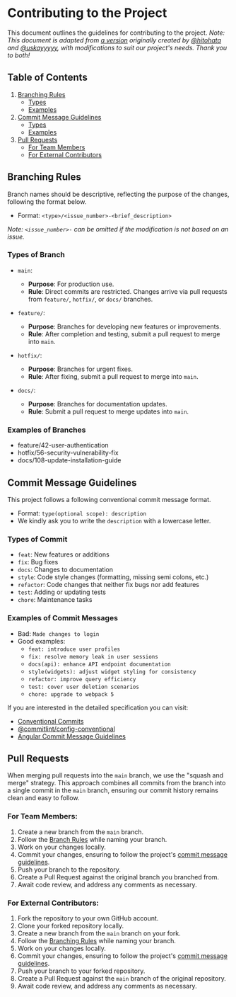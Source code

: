 # Contributing to the Project
This document outlines the guidelines for contributing to the project. 
_Note: This document is adapted from [a version](https://github.com/M-0923/wad202-final-project-nick/blob/main/CONTRIBUTING.md) originally created by [@hitohata](https://github.com/hitohata) and  [@uskayyyyy](https://github.com/uskayyyyy), with modifications to suit our project's needs. Thank you to both!_

## Table of Contents

1. [Branching Rules](#branching-rules)
    - [Types](#types-of-branch)
    - [Examples](#examples-of-branches)
2. [Commit Message Guidelines](#commit-message-guidelines)
    - [Types](#types-of-commit)
    - [Examples](#examples-of-commit-messages)
3. [Pull Requests](#pull-requests)
    - [For Team Members](#for-team-members)
    - [For External Contributors](#for-external-contributors)


## Branching Rules

Branch names should be descriptive, reflecting the purpose of the changes, following the format below.
- Format: `<type>/<issue_number>-<brief_description>`

_Note: `<issue_number>-` can be omitted if the modification is not based on an issue._

### Types of Branch

- `main`:
    - **Purpose**: For production use.
    - **Rule**: Direct commits are restricted. Changes arrive via pull requests from `feature/`, `hotfix/`, or `docs/` branches.

- `feature/`:
    - **Purpose**: Branches for developing new features or improvements.
    - **Rule**: After completion and testing, submit a pull request to merge into `main`.

- `hotfix/`:
    - **Purpose**: Branches for urgent fixes.
    - **Rule**: After fixing, submit a pull request to merge into `main`.

- `docs/`:
    - **Purpose**: Branches for documentation updates.
    - **Rule**: Submit a pull request to merge updates into `main`.

### Examples of Branches

- feature/42-user-authentication
- hotfix/56-security-vulnerability-fix
- docs/108-update-installation-guide

## Commit Message Guidelines

This project follows a following conventional commit message format.

- Format: `type(optional scope): description`
- We kindly ask you to write the `description` with a lowercase letter.

### Types of Commit
- `feat`: New features or additions
- `fix`: Bug fixes
- `docs`: Changes to documentation
- `style`: Code style changes (formatting, missing semi colons, etc.)
- `refactor`: Code changes that neither fix bugs nor add features
- `test`: Adding or updating tests
- `chore`: Maintenance tasks

### Examples of Commit Messages
- Bad: `Made changes to login`
- Good examples:
  - `feat: introduce user profiles`
  - `fix: resolve memory leak in user sessions`
  - `docs(api): enhance API endpoint documentation`
  - `style(widgets): adjust widget styling for consistency`
  - `refactor: improve query efficiency`
  - `test: cover user deletion scenarios`
  - `chore: upgrade to webpack 5`


If you are interested in the detailed specification you can visit:

- [Conventional Commits](https://www.conventionalcommits.org/)
- [@commitlint/config-conventional](https://github.com/conventional-changelog/commitlint/tree/master/%40commitlint/config-conventional#commitlintconfig-conventional)
- [Angular Commit Message Guidelines](https://github.com/angular/angular/blob/22b96b9/CONTRIBUTING.md#-commit-message-guidelines)

## Pull Requests
When merging pull requests into the `main` branch, we use the "squash and merge" strategy. This approach combines all commits from the branch into a single commit in the `main` branch, ensuring our commit history remains clean and easy to follow.

### For Team Members:

1. Create a new branch from the `main` branch.
2. Follow the [Branch Rules](#branching-rules) while naming your branch.
3. Work on your changes locally.
4. Commit your changes, ensuring to follow the project's [commit message guidelines](#commit-message-guidelines).
5. Push your branch to the repository.
6. Create a Pull Request against the original branch you branched from.
7. Await code review, and address any comments as necessary.

### For External Contributors:

1. Fork the repository to your own GitHub account.
2. Clone your forked repository locally.
3. Create a new branch from the `main` branch on your fork.
4. Follow the [Branching Rules](#branching-rules) while naming your branch.
5. Work on your changes locally.
6. Commit your changes, ensuring to follow the project's [commit message guidelines](#commit-message-guidelines).
7. Push your branch to your forked repository.
8. Create a Pull Request against the `main` branch of the original repository.
9. Await code review, and address any comments as necessary.